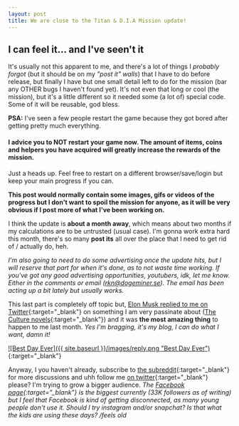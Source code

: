 ```yaml
---
layout: post
title: We are close to the Titan & D.I.A Mission update!
---
```


## I can feel it... and I've seen't it

It's usually not this apparent to me, and there's a lot of things I *probably forgot* (but it should be on my *"post it" walls*) that I have to do before release, but finally I have but one small detail left to do for the mission (bar any OTHER bugs I haven't found yet). It's not even that long or cool (the mission), but it's a little different so it needed some (a lot of) special code. Some of it will be reusable, god bless.

**PSA:** I've seen a few people restart the game because they got bored after getting pretty much everything.

#### I advice you to NOT restart your game now. The amount of items, coins and helpers you have acquired will greatly increase the rewards of the mission.

Just a heads up. Feel free to restart on a different browser/save/login but keep your main progress if you can.

**This post would normally contain some images, gifs or videos of the progress but I don't want to spoil the mission for anyone, as it will be very obvious if I post more of what I've been working on.**

I think the update is **about a month away**, which means about two months if my calculations are to be untrusted (usual case). I'm gonna work extra hard this month, there's so many **post its** all over the place that I need to get rid of / actually do, heh.

*I'm also going to need to do some advertising once the update hits, but I will reserve that part for when it's done, as to not waste time working. If you've got any good advertising opportunities, youtubers, idk, let me know. Either in the comments or email (rkn@dogeminer.se). The email has been acting up a bit lately but usually works.*

This last part is completely off topic but, [Elon Musk replied to me on Twitter](https://twitter.com/rknDA1337){:target="_blank"} on something I am very passinate about ([The Culture novels](https://en.wikipedia.org/wiki/The_Culture){:target="_blank"}) and it was **the most amazing thing** to happen to me last month. *Yes I'm bragging, it's my blog, I can do what I want, damn it!*

[![Best Day Ever]({{ site.baseurl }}/images/reply.png "Best Day Ever")](https://twitter.com/rknDA1337){:target="_blank"}

Anyway, I you haven't already, subscribe to [the subreddit](https://www.reddit.com/r/DogeMiner/){:target="_blank"} for more discussions and uhh follow me [on twitter](https://twitter.com/rknDA1337){:target="_blank"} please? I'm trying to grow a bigger audience. *The [Facebook page](https://www.facebook.com/dogeminer/){:target="_blank"} is the biggest currently (33K followers as of writing) but I feel that Facebook is kind of getting disconnected, as many young people don't use it. Should I try instagram and/or snapchat? Is that what the kids are using these days? /feels old*